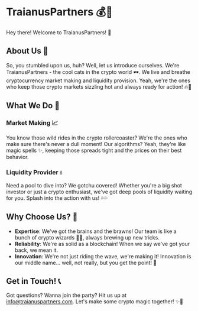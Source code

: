 # TraianusPartners 💰🚀

Hey there! Welcome to TraianusPartners! 🎉

## About Us 🌟

So, you stumbled upon us, huh? Well, let us introduce ourselves. We're TraianusPartners - the cool cats in the crypto world 🕶️. We live and breathe cryptocurrency market making and liquidity provision. Yeah, we're the ones who keep those crypto markets sizzling hot and always ready for action! 🔥💸

## What We Do 💼

### Market Making 📈

You know those wild rides in the crypto rollercoaster? We're the ones who make sure there's never a dull moment! Our algorithms? Yeah, they're like magic spells ✨, keeping those spreads tight and the prices on their best behavior.

### Liquidity Provider 💧

Need a pool to dive into? We gotchu covered! Whether you're a big shot investor or just a crypto enthusiast, we've got deep pools of liquidity waiting for you. Splash into the action with us! 💦💦

## Why Choose Us? 🤔

- **Expertise**: We've got the brains and the brawns! Our team is like a bunch of crypto wizards 🧙‍♂️, always brewing up new tricks.
- **Reliability**: We're as solid as a blockchain! When we say we've got your back, we mean it.
- **Innovation**: We're not just riding the wave, we're making it! Innovation is our middle name... well, not really, but you get the point! 🌊

## Get in Touch! 📞

Got questions? Wanna join the party? Hit us up at [info@traianuspartners.com](mailto:info@traianuspartners.com). Let's make some crypto magic together! ✨🚀
